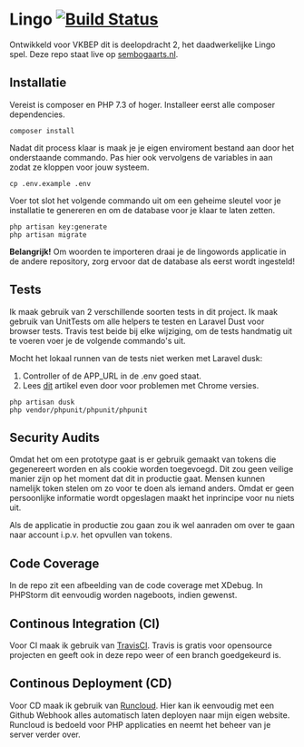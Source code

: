 # Lingo [![Build Status](https://travis-ci.org/sembogaarts/lingogame.svg?branch=master)](https://travis-ci.org/sembogaarts/lingogame)
Ontwikkeld voor VKBEP dit is deelopdracht 2, het daadwerkelijke Lingo spel. Deze repo staat live op [sembogaarts.nl](http://lingo.sembogaarts.nl).

## Installatie
Vereist is composer en PHP 7.3 of hoger. Installeer eerst alle composer dependencies.

```$xslt
composer install
```

Nadat dit process klaar is maak je je eigen enviroment bestand aan door het onderstaande commando. Pas hier ook vervolgens de variables in aan zodat ze kloppen voor jouw systeem.

```$xslt
cp .env.example .env
```

Voer tot slot het volgende commando uit om een geheime sleutel voor je installatie te genereren en om de database voor je klaar te laten zetten.


```$xslt
php artisan key:generate
php artisan migrate
```

**Belangrijk!** Om woorden te importeren draai je de lingowords applicatie in de andere repository, zorg ervoor dat de database als eerst wordt ingesteld!

## Tests
Ik maak gebruik van 2 verschillende soorten tests in dit project. Ik maak gebruik van UnitTests om alle helpers te testen en Laravel Dust voor browser tests. Travis test beide bij elke wijziging, om de tests handmatig uit te voeren voer je de volgende commando's uit.

Mocht het lokaal runnen van de tests niet werken met Laravel dusk:

1. Controller of de APP_URL in de .env goed staat.
2. Lees [dit](https://ohseemedia.com/posts/laravel-dusk-error-chrome-version-must-be-between-70-and-73/) artikel even door voor problemen met Chrome versies. 

```$xslt
php artisan dusk
php vendor/phpunit/phpunit/phpunit
```

## Security Audits
Omdat het om een prototype gaat is er gebruik gemaakt van tokens die gegenereert worden en als cookie worden toegevoegd. Dit zou geen veilige manier zijn op het moment dat dit in productie gaat. Mensen kunnen namelijk token stelen om zo voor te doen als iemand anders. Omdat er geen persoonlijke informatie wordt opgeslagen maakt het inprincipe voor nu niets uit.

Als de applicatie in productie zou gaan zou ik wel aanraden om over te gaan naar account i.p.v. het opvullen van tokens.

## Code Coverage
In de repo zit een afbeelding van de code coverage met XDebug. In PHPStorm dit eenvoudig worden nageboots, indien gewenst.

## Continous Integration (CI)
Voor CI maak ik gebruik van [TravisCI](https://travis-ci.org/). Travis is gratis voor opensource projecten en geeft ook in deze repo weer of een branch goedgekeurd is.

## Continous Deployment (CD)
Voor CD maak ik gebruik van [Runcloud](https://runcloud.io/r/ayg5VqrgYX01). Hier kan ik eenvoudig met een Github Webhook alles automatisch laten deployen naar mijn eigen website. Runcloud is bedoeld voor PHP applicaties en neemt het beheer van je server verder over.
